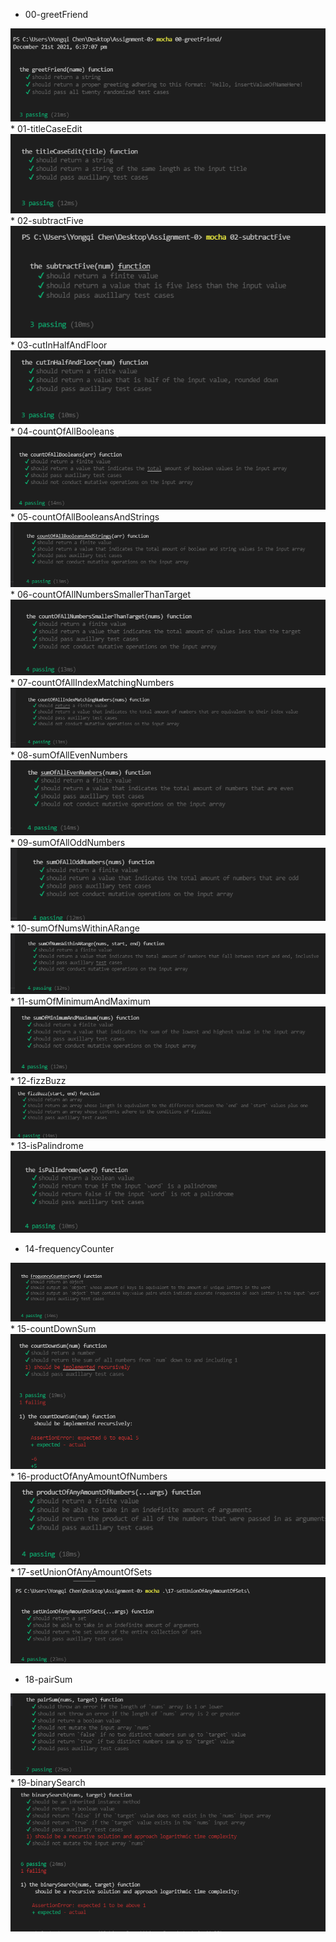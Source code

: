 * 00-greetFriend
 <img src='https://github.com/Yongqi10/Assignment-0/blob/master/0.png' />
* 01-titleCaseEdit
<img src='https://github.com/Yongqi10/Assignment-0/blob/master/1.png' />
* 02-subtractFive
<img src='https://github.com/Yongqi10/Assignment-0/blob/master/2.png' />
* 03-cutInHalfAndFloor
<img src='https://github.com/Yongqi10/Assignment-0/blob/master/3.png' />
* 04-countOfAllBooleans
<img src='https://github.com/Yongqi10/Assignment-0/blob/master/4.png' />
* 05-countOfAllBooleansAndStrings
<img src='https://github.com/Yongqi10/Assignment-0/blob/master/5.png' />
* 06-countOfAllNumbersSmallerThanTarget
<img src='https://github.com/Yongqi10/Assignment-0/blob/master/6.png' />
* 07-countOfAllIndexMatchingNumbers
<img src='https://github.com/Yongqi10/Assignment-0/blob/master/7.png' />
* 08-sumOfAllEvenNumbers
<img src='https://github.com/Yongqi10/Assignment-0/blob/master/8.png' />
* 09-sumOfAllOddNumbers
<img src='https://github.com/Yongqi10/Assignment-0/blob/master/9.png' />
* 10-sumOfNumsWithinARange
<img src='https://github.com/Yongqi10/Assignment-0/blob/master/10.png' />
* 11-sumOfMinimumAndMaximum
<img src='https://github.com/Yongqi10/Assignment-0/blob/master/11.png' />
* 12-fizzBuzz
<img src='https://github.com/Yongqi10/Assignment-0/blob/master/12.png' />
* 13-isPalindrome
<img src='https://github.com/Yongqi10/Assignment-0/blob/master/13.png' />

* 14-frequencyCounter

<img src='https://github.com/Yongqi10/Assignment-0/blob/master/14.png' />
* 15-countDownSum
<img src='https://github.com/Yongqi10/Assignment-0/blob/master/15.png' />
* 16-productOfAnyAmountOfNumbers

<img src='https://github.com/Yongqi10/Assignment-0/blob/master/16.png' />
* 17-setUnionOfAnyAmountOfSets
<img src='https://github.com/Yongqi10/Assignment-0/blob/master/17.png' />

* 18-pairSum
<img src='https://github.com/Yongqi10/Assignment-0/blob/master/18-2.png' />
* 19-binarySearch

<img src='https://github.com/Yongqi10/Assignment-0/blob/master/19.png' />
